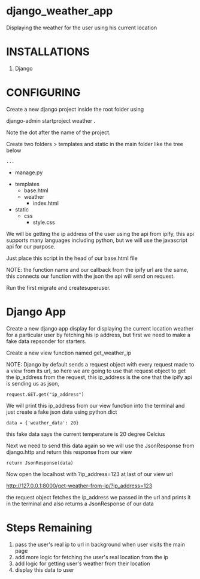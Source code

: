 # django_weather_app
Displaying the weather for the user using his current location

# INSTALLATIONS
1. Django

# CONFIGURING
Create a new django project inside the root folder using

django-admin startproject weather .

Note the dot after the name of the project.

Create two folders > templates and static in the main folder like the tree below


	...
-	manage.py 
+ 	templates
	- 	base.html
	+ 	weather
		- 	index.html
+ static
	+ 	css
		- 	style.css


We will be getting the ip address of the user using the api from ipify, this api supports many 
languages including python, but we will use the javascript api for our purpose.

Just place this script in the head of our base.html file

<script>
	function get_ip(json) {
		alert("Your IP Address is: " + json.ip);
	}	
</script>

<script src="https://api.ipify.org?format=jsonp&callback=get_ip"></script>

NOTE: the function name and our callback from the ipify url are the same, this connects our function
with the json the api will send on request.

Run the first migrate and createsuperuser.

# Django App
Create a new django app display for displaying the current location weather for a particular user
by fetching his ip address, but first we need to make a fake data repsonder for starters.

Create a new view function named get_weather_ip

NOTE: Django by default sends a request object with every request made to a view from its url, so 
here we are going to use that request object to get the ip_address from the request, this ip_address 
is the one that the ipify api is sending us as json,

```
request.GET.get("ip_address")
```

We will print this ip_address from our view function into the terminal and just create a fake json
data using python dict

```
data = {'weather_data': 20}
```

this fake data says the current temperature is 20 degree Celcius

Next we need to send this data again so we will use the JsonResponse from django.http and return this
response from our view

```
return JsonResponse(data)
```

Now open the localhost with ?ip_address=123 at last of our view url

http://127.0.0.1:8000/get-weather-from-ip/?ip_address=123

the request object fetches the ip_address we passed in the url and prints it in the terminal and also
returns a JsonResponse of our data

# Steps Remaining
1. pass the user's real ip to url in background when user visits the main page
2. add more logic for fetching the user's real location from the ip
3. add logic for getting user's weather from their location
4. display this data to user